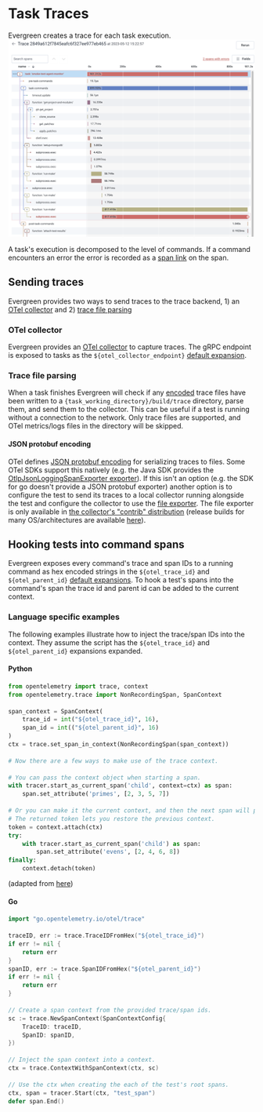 # Task Traces

Evergreen creates a trace for each task execution.
![task_trace.png](./images/task_trace.png)

A task's execution is decomposed to the level of commands. If a command 
encounters an error the error is recorded as a [span link](https://opentelemetry.io/docs/concepts/signals/traces/#span-links) on the span.

## Sending traces
Evergreen provides two ways to send traces to the trace backend, 1) an [OTel collector](#otel-collector) and 2) [trace file parsing](#trace-file-parsing)

### OTel collector
Evergreen provides an [OTel collector](https://opentelemetry.io/docs/collector/) to capture traces. The gRPC endpoint is exposed to tasks as the `${otel_collector_endpoint}` [default expansion](./Configure-a-Project/Project-Configuration-Files.md#default-expansions).

### Trace file parsing
When a task finishes Evergreen will check if any [encoded](#json-protobuf-encoding) trace files have been written to a `{task_working_directory}/build/trace` directory, parse them, and send them to the collector. This can be useful if a test is running without a connection to the network. Only trace files are supported, and OTel metrics/logs files in the directory will be skipped.

#### JSON protobuf encoding 
OTel defines [JSON protobuf encoding](https://opentelemetry.io/docs/specs/otel/protocol/otlp/#json-protobuf-encoding) for serializing traces to files. Some OTel SDKs support this natively (e.g. the Java SDK provides the [OtlpJsonLoggingSpanExporter exporter](https://javadoc.io/static/io.opentelemetry/opentelemetry-exporter-logging-otlp/1.10.0-rc.2/io/opentelemetry/exporter/logging/otlp/OtlpJsonLoggingSpanExporter.html)). If this isn't an option (e.g. the SDK for go doesn't provide a JSON protobuf exporter) another option is to configure the test to send its traces to a local collector running alongside the test and configure the collector to use the [file exporter](https://pkg.go.dev/github.com/open-telemetry/opentelemetry-collector-contrib/exporter/fileexporter). The file exporter is only available in [the collector's "contrib" distribution](https://github.com/open-telemetry/opentelemetry-collector-contrib) (release builds for many OS/architectures are available [here](https://github.com/open-telemetry/opentelemetry-collector-releases/releases)).

## Hooking tests into command spans
Evergreen exposes every command's trace and span IDs to a running command as hex encoded strings in the `${otel_trace_id}` and `${otel_parent_id}` [default expansions](./Configure-a-Project/Project-Configuration-Files.md#default-expansions). To hook a test's spans into the command's span the trace id and parent id can be added to the current context.

### Language specific examples
The following examples illustrate how to inject the trace/span IDs into the context. They assume the script has the `${otel_trace_id}` and `${otel_parent_id}` expansions expanded.

#### Python
```python
from opentelemetry import trace, context
from opentelemetry.trace import NonRecordingSpan, SpanContext

span_context = SpanContext(
    trace_id = int("${otel_trace_id}", 16),
    span_id = int(("${otel_parent_id}", 16)
)
ctx = trace.set_span_in_context(NonRecordingSpan(span_context))

# Now there are a few ways to make use of the trace context.

# You can pass the context object when starting a span.
with tracer.start_as_current_span('child', context=ctx) as span:
    span.set_attribute('primes', [2, 3, 5, 7])

# Or you can make it the current context, and then the next span will pick it up.
# The returned token lets you restore the previous context.
token = context.attach(ctx)
try:
    with tracer.start_as_current_span('child') as span:
        span.set_attribute('evens', [2, 4, 6, 8])
finally:
    context.detach(token)

```
(adapted from [here](https://opentelemetry.io/docs/instrumentation/python/cookbook/#manually-setting-span-context))

#### Go
```go
import "go.opentelemetry.io/otel/trace"

traceID, err := trace.TraceIDFromHex("${otel_trace_id}")
if err != nil {
    return err
}
spanID, err := trace.SpanIDFromHex("${otel_parent_id}")
if err != nil {
    return err
}

// Create a span context from the provided trace/span ids.
sc := trace.NewSpanContext(SpanContextConfig{
    TraceID: traceID,
    SpanID: spanID,
})

// Inject the span context into a context.
ctx = trace.ContextWithSpanContext(ctx, sc)

// Use the ctx when creating the each of the test's root spans.
ctx, span = tracer.Start(ctx, "test_span")
defer span.End()
```